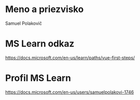 # Meno a priezvisko
Samuel Polakovič

# MS Learn odkaz
https://docs.microsoft.com/en-us/learn/paths/vue-first-steps/

# Profil MS Learn
https://docs.microsoft.com/en-us/users/samuelpolakovi-1746